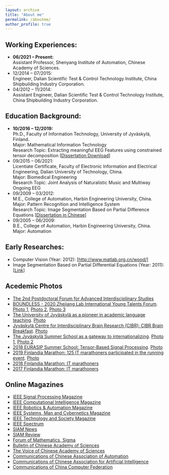 ```yaml
---
layout: archive
title: "About me"
permalink: /aboutme/
author_profile: true
---
```

Working Experiences:
------
- **06/2021 – Present:**<br>
Assistant Professor, Shenyang Institute of Automation, Chinese Academy of Sciences.<br>
- 12/2014 – 07/2015:<br>
Engineer, Dalian Scientific Test & Control Technology Institute, China Shipbuilding Industry Corporation.<br>
- 04/2012 – 11/2014:<br>
Assistant Engineer, Dalian Scientific Test & Control Technology Institute, China Shipbuilding Industry Corporation.<br>

Education Background:
------
- **10/2016 – 12/2019:**<br>
Ph.D., Faculty of Information Technology, University of Jyväskylä, Finland.<br>
Major: Mathematical Information Technology<br>
Research Topic: Extracting meaningful EEG Features using constrained tensor decomposition [<a href="http://urn.fi/URN:ISBN:978-951-39-7968-3" target="_blank">Dissertation Download</a>]<br>
- 09/2015 – 06/2021:<br>
Licentiate Certificate, Faculty of Electronic Information and Electrical Engineering, Dalian University of Technology, China.<br>
Major: Biomedical Engineering<br>
Research Topic: Joint Analysis of Naturalistic Music and Multiway Ongoing EEG<br>
- 09/2009 – 03/2012:<br>
M.E., College of Automation, Harbin Engineering University, China.<br>
Major: Pattern Recognition and Intelligence System<br>
Research Topic: Image Segmentation Based on Partial Difference Equations [<a href="http://kns.cnki.net/KCMS/detail/detail.aspx?dbname=CMFD201301&filename=1012518274.nh" target="_blank">Dissertation in Chinese</a>]<br>
- 09/2005 – 06/2009:<br>
B.E., College of Automation, Harbin Engineering University, China.<br>
Major: Automation

Early Researches:
------
- Computer Vision (Year: 2012): [<a href="http://www.matlab.org.cn/wood/" target="_blank">http://www.matlab.org.cn/wood/</a>]
- Image Segmentation Based on Partial Differential Equations (Year: 2011): [<a href="http://kns.cnki.net/KCMS/detail/detail.aspx?dbname=CMFD201301&filename=1012518274.nh" target="_blank">Link</a>]

Acedemic Photos
------
- <a href="/images/photos/1632823035434830.jpg" target="_blank">The 2nd Postdoctoral Forum for Advanced Interdisciplinary Studies</a>
- <a href="https://as.alltuu.com/album/1025255123/" target="_blank">BOUNDLESS - 2020 Zhejiang Lab International Young Talents Forum</a>. <a href="https://si4.alltuu.com/4a2e01157010bc82a14ba8dd92be6a59/17951c1be3e/ACT233070/99150843.jpg/bl?v=1608048021000&response-content-disposition=attachment;filename=99150843.jpg" target="_blank">Photo 1</a>, <a href="https://si4.alltuu.com/10dcf52c6a13c4fd3540b7782b741981/179536be369/ACT233070/98994996.jpg/bl?v=1605715277000&response-content-disposition=attachment;filename=98994996.jpg" target="_blank">Photo 2</a>, <a href="https://si4.alltuu.com/6bb3653486e7760c0542322ff730d260/179536b0bd7/ACT233070/99013287.jpg/bl?v=1610726692000&response-content-disposition=attachment;filename=99013287.jpg" target="_blank">Photo 3</a>
- <a href="https://www.jyu.fi/fi/ajankohtaista/arkisto/2019/05/jyvaskylan-yliopisto-edellakavijana-akateemisessa-kielten-opetuksessa" target="_blank">The University of Jyväskylä as a pioneer in academic language teaching</a>. <a href="https://www.jyu.fi/fi/ajankohtaista/arkisto/2019/05/jyvaskylan-yliopisto-edellakavijana-akateemisessa-kielten-opetuksessa/@@images/12fd95f0-2310-7e4f-95c4-767e73948ffb.jpeg" target="_blank">Photo</a>
- <a href="https://cibr.jyu.fi/en/cibr-collegium" target="_blank">Jyväskylä Centre for Interdisciplinary Brain Research (CIBR): CIBR Brain Breakfast</a>. <a href="https://cibr.jyu.fi/en/cibr-collegium/cibr-collegium-and-boards/@@images/25044fc9-9c83-0069-82c9-36bee86b5b6a.jpeg" target="_blank">Photo</a>
- <a href="https://www.jyu.fi/en/current/archive/2021/03/the-jyvaskyla-summer-school-as-a-gateway-to-internationalizing" target="_blank">The Jyväskylä Summer School as a gateway to internationalizing</a>. <a href="https://www.jyu.fi/en/research/summer-and-winter-schools/jss/kuvia/summerschoolryhma1b.jpg" target="_blank">Photo 1</a>, <a href="/images/photos/39330546_1846011238817424_8871033978115588096_n.jpg" target="_blank">Photo 2</a>
- <a href="https://homes.esat.kuleuven.be/~sistawww/biomed/biotensorssummerschool18/material-pictures.php" target="_blank">2018 EURASIP Summer School: Tensor-Based Signal Processing</a>. <a href="https://homes.esat.kuleuven.be/~sistawww/biomed/biotensorssummerschool18/images/SummerSchool2018_Leuven.jpg" target="_blank">Photo</a>
- <a href="https://www.ksml.fi/teemat/2374292" target="_blank">2019 Finlandia Marathon: 125 IT marathoners participated in the running event</a>. <a href="https://i.media.fi/incoming/g7jlc1-5632366.jpg/alternates/FREE_1440/5632366.jpg" target="_blank">Photo</a>
- <a href="/images/photos/42208430_10156761879843872_3020950794800201728_n.jpg" target="_blank">2018 Finlandia Marathon: IT marathoners</a>
- <a href="/images/photos/21686742_10155778590828872_6127841345734637126_o.jpg" target="_blank">2017 Finlandia Marathon: IT marathoners</a>

Online Magazines
------
- <a href="https://read.nxtbook.com/ieee/signal_processing/" target="_blank">IEEE Signal Processing Magazine</a>
- <a href="https://www.nxtbook.com/nxtbooks/ieee/computationalintelligence_202108/index.php" target="_blank">IEEE Computational Intelligence Magazine</a>
- <a href="https://www.nxtbook.com/nxtbooks/ieee/roboticsautomation_september2021/" target="_blank">IEEE Robotics & Automation Magazine</a>
- <a href="https://www.nxtbook.com/nxtbooks/ieee/smc_202104/" target="_blank">IEEE Systems, Man and Cybernetics Magazine</a>
- <a href="https://www.nxtbook.com/nxtbooks/ieee/technologysociety_september2021/" target="_blank">IEEE Technology and Society Magazine</a>
- <a href="https://read.nxtbook.com/ieee/spectrum_int/" target="_blank">IEEE Spectrum</a>
- <a href="https://sinews.siam.org/" target="_blank">SIAM News</a>
- <a href="https://www.siam.org/publications/journals/siam-review-sirev" target="_blank">SIAM Review</a>
- <a href="https://www.cambridge.org/core/journals/forum-of-mathematics-sigma" target="_blank">Forum of Mathematics, Sigma</a>
- <a href="http://www.bulletin.cas.cn/zgkxyyk/ch/reader/issue_browser.aspx" target="_blank">Bulletin of Chinese Academy of Sciences</a>
- <a href="http://www.cas.cn/zkyzs/" target="_blank">The Voice of Chinese Academy of Sciences</a>
- <a href="http://www.caa.org.cn/Lists/56.html" target="_blank">Communications of Chinese Association of Automation</a>
- <a href="https://www.caai.cn/index.php?s=/home/article/index/id/51.html" target="_blank">Communications of Chinese Association for Artificial Intelligence</a>
- <a href="https://dl.ccf.org.cn/article/articleIndex.html" target="_blank">Communications of China Computer Federation</a>
